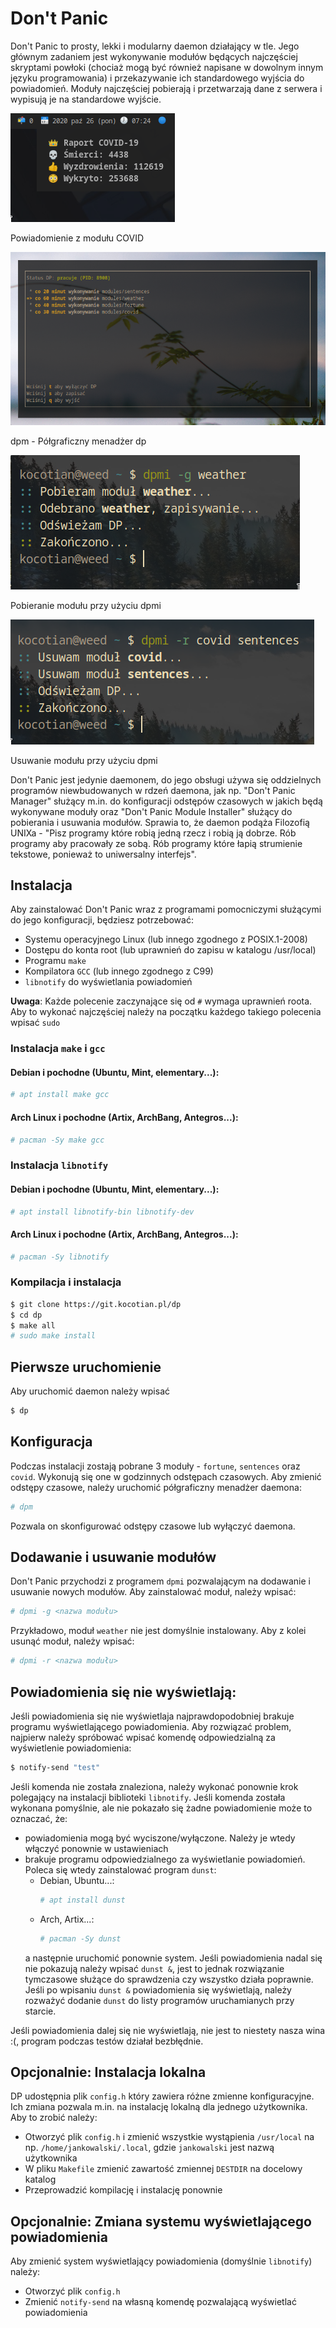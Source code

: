 # Don't Panic

Don't Panic to prosty, lekki i modularny daemon działający w tle. Jego głównym zadaniem jest wykonywanie modułów będących najczęściej skryptami powłoki (chociaż mogą być również napisane w dowolnym innym języku programowania) i przekazywanie ich standardowego wyjścia do powiadomień. Moduły najczęściej pobierają i przetwarzają dane z serwera i wypisują je na standardowe wyjście.

![Powiadomienie z modułu COVID](img/covid.png)

Powiadomienie z modułu COVID

![dpm - Półgraficzny menadżer dp](img/dpm.png)

dpm - Półgraficzny menadżer dp

![Pobieranie modułu przy użyciu dpmi](img/moduleget.png)

Pobieranie modułu przy użyciu dpmi

![Usuwanie modułu przy użyciu dpmi](img/moduleremove.png)

Usuwanie modułu przy użyciu dpmi

Don't Panic jest jedynie daemonem, do jego obsługi używa się oddzielnych programów niewbudowanych w rdzeń daemona, jak np. "Don't Panic Manager" służący m.in. do konfiguracji odstępów czasowych w jakich będą wykonywane moduły oraz "Don't Panic Module Installer" służący do pobierania i usuwania modułów.
Sprawia to, że daemon podąża Filozofią UNIXa - "Pisz programy które robią jedną rzecz i robią ją dobrze. Rób programy aby pracowały ze sobą. Rób programy które łapią strumienie tekstowe, ponieważ to uniwersalny interfejs".

## Instalacja
Aby zainstalować Don't Panic wraz z programami pomocniczymi służącymi do jego konfiguracji, będziesz potrzebować:
- Systemu operacyjnego Linux (lub innego zgodnego z POSIX.1-2008)
- Dostępu do konta root (lub uprawnień do zapisu w katalogu /usr/local)
- Programu `make`
- Kompilatora `GCC` (lub innego zgodnego z C99)
- `libnotify` do wyświetlania powiadomień

**Uwaga**: Każde polecenie zaczynające się od `#` wymaga uprawnień roota. Aby to wykonać najczęściej należy na początku każdego takiego polecenia wpisać `sudo`

### Instalacja `make` i `gcc`
#### Debian i pochodne (Ubuntu, Mint, elementary...):
```sh
# apt install make gcc
```

#### Arch Linux i pochodne (Artix, ArchBang, Antegros...):
```sh
# pacman -Sy make gcc
```

### Instalacja `libnotify`
#### Debian i pochodne (Ubuntu, Mint, elementary...):
```sh
# apt install libnotify-bin libnotify-dev
```

#### Arch Linux i pochodne (Artix, ArchBang, Antegros...):
```sh
# pacman -Sy libnotify
```

### Kompilacja i instalacja
```sh
$ git clone https://git.kocotian.pl/dp
$ cd dp
$ make all
# sudo make install
```

## Pierwsze uruchomienie
Aby uruchomić daemon należy wpisać
```sh
$ dp
```

## Konfiguracja
Podczas instalacji zostają pobrane 3 moduły - `fortune`, `sentences` oraz `covid`. Wykonują się one w godzinnych odstępach czasowych. Aby zmienić odstępy czasowe, należy uruchomić półgraficzny menadżer daemona:
```sh
# dpm
```
Pozwala on skonfigurować odstępy czasowe lub wyłączyć daemona.

## Dodawanie i usuwanie modułów
Don't Panic przychodzi z programem `dpmi` pozwalającym na dodawanie i usuwanie nowych modułów. Aby zainstalować moduł, należy wpisać:
```sh
# dpmi -g <nazwa modułu>
```
Przykładowo, moduł `weather` nie jest domyślnie instalowany. Aby z kolei usunąć moduł, należy wpisać:
```sh
# dpmi -r <nazwa modułu>
```

## Powiadomienia się nie wyświetlają:
Jeśli powiadomienia się nie wyświetlaja najprawdopodobniej brakuje programu wyświetlającego powiadomienia.
Aby rozwiązać problem, najpierw należy spróbować wpisać komendę odpowiedzialną za wyświetlenie powiadomienia:
```sh
$ notify-send "test"
```
Jeśli komenda nie została znaleziona, należy wykonać ponownie krok polegający na instalacji biblioteki `libnotify`. Jeśli komenda została wykonana pomyślnie, ale nie pokazało się żadne powiadomienie może to oznaczać, że:
- powiadomienia mogą być wyciszone/wyłączone. Należy je wtedy włączyć ponownie w ustawieniach
- brakuje programu odpowiedzialnego za wyświetlanie powiadomień. Poleca się wtedy zainstalować program `dunst`:
	- Debian, Ubuntu...:
	  ```sh
	  # apt install dunst
	  ```
	- Arch, Artix...:
	  ```sh
	  # pacman -Sy dunst
	  ```
	a następnie uruchomić ponownie system. Jeśli powiadomienia nadal się nie pokazują należy wpisać `dunst &`, jest to jednak rozwiązanie tymczasowe służące do sprawdzenia czy wszystko działa poprawnie. Jeśli po wpisaniu `dunst &` powiadomienia się wyświetlają, należy rozważyć dodanie `dunst` do listy programów uruchamianych przy starcie.

Jeśli powiadomienia dalej się nie wyświetlają, nie jest to niestety nasza wina :(, program podczas testów działał bezbłędnie.

## Opcjonalnie: Instalacja lokalna
DP udostępnia plik `config.h` który zawiera różne zmienne konfiguracyjne. Ich zmiana pozwala m.in. na instalację lokalną dla jednego użytkownika. Aby to zrobić należy:
- Otworzyć plik `config.h` i zmienić wszystkie wystąpienia `/usr/local` na np. `/home/jankowalski/.local`, gdzie `jankowalski` jest nazwą użytkownika
- W pliku `Makefile` zmienić zawartość zmiennej `DESTDIR` na docelowy katalog
- Przeprowadzić kompilację i instalację ponownie

## Opcjonalnie: Zmiana systemu wyświetlającego powiadomienia
Aby zmienić system wyświetlający powiadomienia (domyślnie `libnotify`) należy:
- Otworzyć plik `config.h`
- Zmienić `notify-send` na własną komendę pozwalającą wyświetlać powiadomienia
